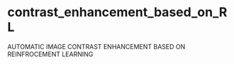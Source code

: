 # contrast_enhancement_based_on_RL
AUTOMATIC IMAGE CONTRAST ENHANCEMENT BASED ON REINFROCEMENT LEARNING
